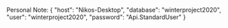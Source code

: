 
Personal Note:
{
    "host": "Nikos-Desktop",
    "database": "winterproject2020",
    "user": "winterproject2020",
    "password": "Api.StandardUser"
}
